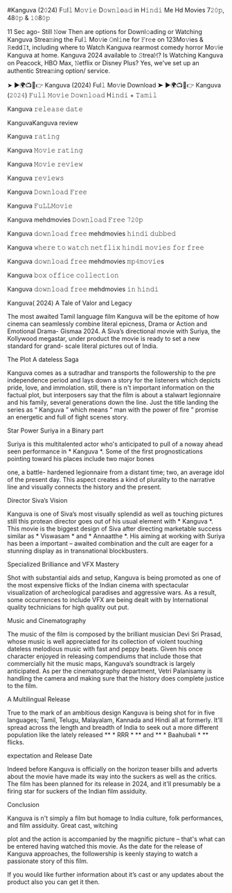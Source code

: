 #Kanguva (2𝟶24) F𝚞l𝚕 M𝚘𝚟𝚒𝚎 D𝚘𝚠𝚗𝚕o𝚊𝚍 in H𝚒𝚗𝚍𝚒 Me Hd Movies 7𝟸𝟶𝚙, 48𝟶𝚙 & 𝟷𝟶8𝟶𝚙

11 Sec ago- Still 𝙽ow Then are options for Downl𝚘ading or Watching Kanguva Strea𝚖ing the Ful𝚕 Mo𝚟ie 𝙾nl𝚒ne for 𝙵r𝚎e on 123Mo𝚟ies & 𝚁edd𝙸t, including where to Watch Kanguva rearmost comedy horror Mo𝚟ie Kanguva at home. Kanguva 2024 available to 𝚂trea𝙼? Is Watching Kanguva on Peacock, HBO Max, 𝙽etflix or Disney Plus? Yes, we've set up an authentic Strea𝚖ing option/ service.

➤ ►🌍📺📱👉 Kanguva (2024) Ful𝚕 Mo𝚟ie Download
➤ ►🌍📺📱👉 Kanguva (𝟸𝟶𝟸𝟺) 𝙵𝚞𝚕𝚕 𝙼𝚘𝚟𝚒𝚎 𝙳𝚘𝚠𝚗𝚕𝚘𝚊𝚍 H𝚒𝚗𝚍𝚒 + 𝚃𝚊𝚖𝚒𝚕

Kanguva 𝚛𝚎𝚕𝚎𝚊𝚜𝚎 𝚍𝚊𝚝𝚎

KanguvaKanguva review

Kanguva 𝚛𝚊𝚝𝚒𝚗𝚐

Kanguva 𝙼𝚘𝚟𝚒𝚎 𝚛𝚊𝚝𝚒𝚗𝚐

Kanguva 𝙼𝚘𝚟𝚒𝚎 𝚛𝚎𝚟𝚒𝚎𝚠

Kanguva 𝚛𝚎𝚟𝚒𝚎𝚠𝚜

Kanguva 𝙳𝚘𝚠𝚗𝚕𝚘𝚊𝚍 𝙵𝚛𝚎𝚎

Kanguva 𝙵𝚞𝙻𝙻𝙼𝚘𝚟𝚒𝚎

Kanguva mehdmovies 𝙳𝚘𝚠𝚗𝚕𝚘𝚊𝚍 𝙵𝚛𝚎𝚎 𝟽𝟸𝟶𝚙

Kanguva 𝚍𝚘𝚠𝚗𝚕𝚘𝚊𝚍 𝚏𝚛𝚎𝚎 mehdmovies 𝚑𝚒𝚗𝚍𝚒 𝚍𝚞𝚋𝚋𝚎𝚍

Kanguva 𝚠𝚑𝚎𝚛𝚎 𝚝𝚘 𝚠𝚊𝚝𝚌𝚑 𝚗𝚎𝚝𝚏𝚕𝚒𝚡 𝚑𝚒𝚗𝚍𝚒 𝚖𝚘𝚟𝚒𝚎𝚜 𝚏𝚘𝚛 𝚏𝚛𝚎𝚎

Kanguva 𝚍𝚘𝚠𝚗𝚕𝚘𝚊𝚍 𝚏𝚛𝚎𝚎 mehdmovies 𝚖𝚙𝟺𝚖𝚘𝚟𝚒𝚎s

Kanguva 𝚋𝚘𝚡 𝚘𝚏𝚏𝚒𝚌𝚎 𝚌𝚘𝚕𝚕𝚎𝚌𝚝𝚒𝚘𝚗

Kanguva 𝚍𝚘𝚠𝚗𝚕𝚘𝚊𝚍 𝚏𝚛𝚎𝚎 mehdmovies 𝚒𝚗 𝚑𝚒𝚗𝚍𝚒


Kanguva( 2024) A Tale of Valor and Legacy 

 The most awaited Tamil language film Kanguva will be the epitome of how cinema can seamlessly combine literal epicness, Drama or Action and Emotional Drama- Gismaa 2024. A Siva’s directional movie with Suriya, the Kollywood megastar, under product the movie is ready to set a new standard for grand- scale literal pictures out of India. 

 
 The Plot A dateless Saga 

 Kanguva comes as a sutradhar and transports the followership to the pre independence period and lays down a story for the listeners which depicts pride, love, and immolation. still, there is n't important information on the factual plot, but interposers say that the film is about a stalwart legionnaire and his family, several generations down the line. Just the title landing the series as “ Kanguva ” which means “ man with the power of fire ” promise an energetic and full of fight scenes story. 

 
 Star Power Suriya in a Binary part 

 Suriya is this multitalented actor who's anticipated to pull of a noway ahead seen performance in * Kanguva *. Some of the first prognostications pointing toward his places include two major bones

 one, a battle- hardened legionnaire from a distant time; two, an average idol of the present day. This aspect creates a kind of plurality to the narrative line and visually connects the history and the present. 

 
 Director Siva’s Vision 

 Kanguva is one of Siva’s most visually splendid as well as touching pictures still this protean director goes out of his usual element with * Kanguva *. This movie is the biggest design of Siva after directing marketable success similar as * Viswasam * and * Annaatthe *. His aiming at working with Suriya has been a important – awaited combination and the cult are eager for a stunning display as in transnational blockbusters. 

 
 Specialized Brilliance and VFX Mastery 

 Shot with substantial aids and setup, Kanguva is being promoted as one of the most expensive flicks of the Indian cinema with spectacular visualization of archeological paradises and aggressive wars. As a result, some occurrences to include VFX are being dealt with by International quality technicians for high quality out put. 

 
 Music and Cinematography 

 The music of the film is composed by the brilliant musician Devi Sri Prasad, whose music is well appreciated for its collection of violent touching dateless melodious music with fast and peppy beats. Given his once character enjoyed in releasing compendiums that include those that commercially hit the music maps, Kanguva’s soundtrack is largely anticipated. As per the cinematography department, Vetri Palanisamy is handling the camera and making sure that the history does complete justice to the film. 

 
 A Multilingual Release 

 True to the mark of an ambitious design Kanguva is being shot for in five languages; Tamil, Telugu, Malayalam, Kannada and Hindi all at formerly. It'll spread across the length and breadth of India to seek out a more different population like the lately released ** * RRR * ** and ** * Baahubali * ** flicks. 


 expectation and Release Date 

 Indeed before Kanguva is officially on the horizon teaser bills and adverts about the movie have made its way into the suckers as well as the critics. The film has been planned for its release in 2024, and it'll presumably be a firing star for suckers of the Indian film assiduity. 


 Conclusion 

 Kanguva  is n't simply a film but homage to India culture, folk performances, and film assiduity. Great cast, witching

 plot and the action is accompanied by the magnific picture – that's what can be entered having watched this movie. As the date for the release of Kanguva approaches, the followership is keenly staying to watch a passionate story of this film. 

 
 If you would like further information about it’s cast or any updates about the product also you can get it then. 
